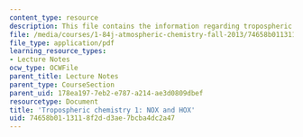 ```yaml
---
content_type: resource
description: This file contains the information regarding tropospheric chemistry.
file: /media/courses/1-84j-atmospheric-chemistry-fall-2013/74658b0113118f2dd3ae7bcba4dc2a47_MIT1_84JF13_Lec10_trop1.pdf
file_type: application/pdf
learning_resource_types:
- Lecture Notes
ocw_type: OCWFile
parent_title: Lecture Notes
parent_type: CourseSection
parent_uid: 178ea197-7eb2-e787-a214-ae3d0809dbef
resourcetype: Document
title: 'Tropospheric chemistry 1: NOX and HOX'
uid: 74658b01-1311-8f2d-d3ae-7bcba4dc2a47
---
```

